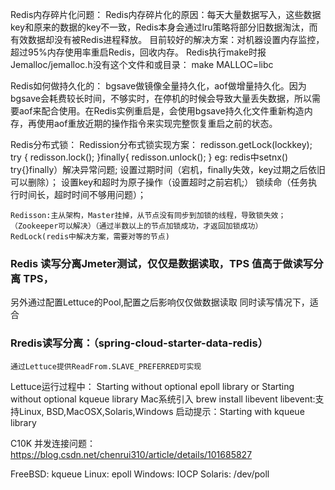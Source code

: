 Redis内存碎片化问题：
	Redis内存碎片化的原因：每天大量数据写入，这些数据key和原来的数据的key不一致，Redis本身会通过lru策略将部分旧数据淘汰，而有效数据却没有被Redis进程释放。
	目前较好的解决方案：对机器设置内存监控，超过95%内存使用率重启Redis，回收内存。
Redis执行make时报Jemalloc/jemalloc.h没有这个文件和或目录：
	make MALLOC=libc

Redis如何做持久化的：
	bgsave做镜像全量持久化，aof做增量持久化。因为bgsave会耗费较长时间，不够实时，在停机的时候会导致大量丢失数据，所以需要aof来配合使用。在Redis实例重启是，会使用bgsave持久化文件重新构造内存，再使用aof重放近期的操作指令来实现完整恢复重启之前的状态。

Redis分布式锁：
	Redission分布式锁实现方案：
		redisson.getLock(lockkey);
		try {
			redisson.lock();
		}finally{
			redisson.unlock();
		}
		eg: redis中setnx()
		try{}finally）解决异常问题;
		设置过期时间（宕机，finally失效，key过期之后依旧可以删除）；
		设置key和超时为原子操作（设置超时之前宕机;）
		锁续命（任务执行时间长，超时时间不够用问题）；

	Redisson:主从架构，Master挂掉，从节点没有同步到加锁的线程，导致锁失效；（Zookeeper可以解决）（通过半数以上的节点加锁成功，才返回加锁成功）
	RedLock(redis中解决方案，需要对等的节点)

### Redis 读写分离Jmeter测试，仅仅是数据读取，TPS 值高于做读写分离 TPS，
另外通过配置Lettuce的Pool,配置之后影响仅仅做数据读取
同时读写情况下，适合

### Rredis读写分离：（spring-cloud-starter-data-redis）
	通过Lettuce提供ReadFrom.SLAVE_PREFERRED可实现

Lettuce运行过程中：
	Starting without optional epoll library
	or
	Starting without optional kqueue library
	Mac系统引入 brew install libevent 
		libevent:支持Linux, BSD,MacOSX,Solaris,Windows
	启动提示：Starting with kqueue library

C10K 并发连接问题：
https://blog.csdn.net/chenrui310/article/details/101685827

FreeBSD: kqueue
Linux: epoll
Windows: IOCP
Solaris: /dev/poll